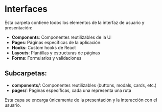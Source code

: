 # Interfaces

Esta carpeta contiene todos los elementos de la interfaz de usuario y presentación:

- **Components**: Componentes reutilizables de la UI
- **Pages**: Páginas específicas de la aplicación
- **Hooks**: Custom hooks de React
- **Layouts**: Plantillas y estructuras de páginas
- **Forms**: Formularios y validaciones

## Subcarpetas:
- **components/**: Componentes reutilizables (buttons, modals, cards, etc.)
- **pages/**: Páginas específicas, cada una representa una ruta

Esta capa se encarga únicamente de la presentación y la interacción con el usuario.
